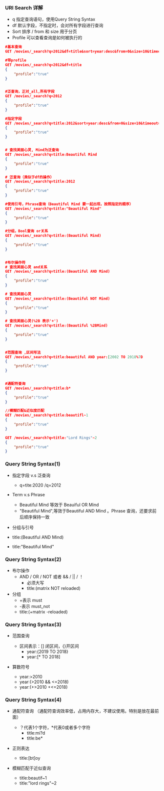 ### URI Search 详解

- q 指定查询语句，使用Query String Syntax
- df 默认字段，不指定时，会对所有字段进行查询
- Sort 排序 / from 和 size 用于分页
- Profile 可以查看查询是如何被执行的

```json
#基本查询
GET /movies/_search?q=2012&df=title&sort=year:desc&from=0&size=10&timeout=1s

#带profile
GET /movies/_search?q=2012&df=title
{
	"profile":"true"
}


#泛查询，正对_all,所有字段
GET /movies/_search?q=2012
{
	"profile":"true"
}

#指定字段
GET /movies/_search?q=title:2012&sort=year:desc&from=0&size=10&timeout=1s
{
	"profile":"true"
}


# 查找美丽心灵, Mind为泛查询
GET /movies/_search?q=title:Beautiful Mind
{
	"profile":"true"
}

# 泛查询（类似于df的操作）
GET /movies/_search?q=title:2012
{
	"profile":"true"
}

#使用引号，Phrase查询（Beautiful Mind 要一起出现，按照指定的顺序）
GET /movies/_search?q=title:"Beautiful Mind"
{
	"profile":"true"
}

#分组，Bool查询 or关系
GET /movies/_search?q=title:(Beautiful Mind)
{
	"profile":"true"
}


#布尔操作符
# 查找美丽心灵 and关系
GET /movies/_search?q=title:(Beautiful AND Mind)
{
	"profile":"true"
}

# 查找美丽心灵
GET /movies/_search?q=title:(Beautiful NOT Mind)
{
	"profile":"true"
}

# 查找美丽心灵(%2B 表示'+')
GET /movies/_search?q=title:(Beautiful %2BMind)
{
	"profile":"true"
}


#范围查询 ,区间写法
GET /movies/_search?q=title:beautiful AND year:[2002 TO 2018%7D
{
	"profile":"true"
}


#通配符查询
GET /movies/_search?q=title:b*
{
	"profile":"true"
}

//模糊匹配&近似度匹配
GET /movies/_search?q=title:beautifl~1
{
	"profile":"true"
}

GET /movies/_search?q=title:"Lord Rings"~2
{
	"profile":"true"
}

```

### Query String Syntax(1)

- 指定字段 v.s 泛查询

  - q=tite:2020 /q=2012

- Term v.s Phrase

  - Beautiful Mind 等效于 Beauiful OR Mind
  - "Beautiful Mind",等效于Beautiful AND Mind 。Phrase 查询，还要求前后顺序保持一致

-  分组与引号

  - title:(Beautiful AND Mind)

  - title:"Beautiful Mind"

    
### Query String Syntax(2)

- 布尔操作
  - AND / OR / NOT 或者 && / || / ！
    - 必须大写
    - title:(matrix NOT reloaded)
- 分组
  - +表示 must
  - -表示 must_not
  - title:(+matrix -reloaded)

###  Query String Syntax(3)

- 范围查询

  - 区间表示：[] 闭区间，{}开区间
    - year:{2019 TO 2018}
    - year:[* TO 2018]

- 算数符号

  - year:>2010
  - year:(>2010 && <=2018)
  - year:(+>2010 +<=2018)

###  Query String Syntax(4)

- 通配符查询 （通配符查询效率低，占用内存大，不建议使用。特别是放在最前面）
  - ？代表1个字符，*代表0或者多个字符
    - title:mi?d
    - title:be*
  
- 正则表达
  
  - title:[bt]oy
  
- 模糊匹配于近似查询

  - title:beautif~1
  - title:"lord rings"~2
  
  
